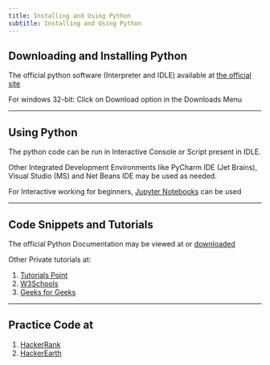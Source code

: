 ```yaml
---
title: Installing and Using Python
subtitle: Installing and Using Python
---
```


## Downloading and Installing Python

The official python software (Interpreter and IDLE) available at [the official site](https://www.python.org)

For windows 32-bit: Click on Download option in the Downloads Menu

---

## Using Python

The python code can be run in Interactive Console or Script present in IDLE.

Other Integrated Development Environments like PyCharm IDE (Jet Brains), Visual Studio (MS) and Net Beans IDE may be used as needed.

For Interactive working for beginners, [Jupyter Notebooks](https://jupyter.org) can be used

---

## Code Snippets and Tutorials

The official Python Documentation may be viewed at or [downloaded](https://docs.python.org/)

Other Private tutorials at:

1. [Tutorials Point](https://www.tutorialspoint.com/python/index.htm)
2. [W3Schools](https://www.w3schools.com/python/)
3. [Geeks for Geeks](https://www.geeksforgeeks.org/python-programming-language/)

---

## Practice Code at

1. [HackerRank](https://www.hackerrank.com/)
2. [HackerEarth](https://www.hackerearth.com/)
